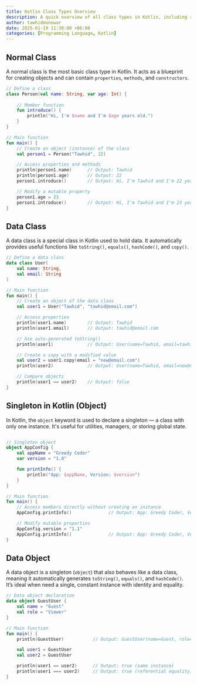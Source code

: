 ```yaml
---
title: Kotlin Class Types Overview
description: A quick overview of all class types in Kotlin, including regular classes, data classes, object declarations, sealed classes, abstract classes, and more—explaining their purpose and usage in concise terms.
author: tawhidmonowar
date: 2025-01-19 11:30:00 +06:00
categories: [Programming Language, Kotlin]
---
```


## Normal Class

A normal class is the most basic class type in Kotlin. It acts as a blueprint for creating objects and can contain `properties`, `methods`, and `constructors`.

```kotlin
// Define a class
class Person(val name: String, var age: Int) {
    
    // Member function
    fun introduce() {
        println("Hi, I'm $name and I'm $age years old.")
    }
}

// Main function
fun main() {
    // Create an object (instance) of the class
    val person1 = Person("Tawhid", 22)

    // Access properties and methods
    println(person1.name)      // Output: Tawhid
    println(person1.age)       // Output: 22
    person1.introduce()        // Output: Hi, I'm Tawhid and I'm 22 years old.

    // Modify a mutable property
    person1.age = 23
    person1.introduce()        // Output: Hi, I'm Tawhid and I'm 23 years old.
}

```

## Data Class 

A data class is a special class in Kotlin used to hold data. It automatically provides useful functions like `toString()`, `equals()`, `hashCode()`, and `copy()`.

```kotlin
// Define a data class
data class User(
    val name: String,
    val email: String
)

// Main function
fun main() {
    // Create an object of the data class
    val user1 = User("Tawhid", "tawhid@email.com")

    // Access properties
    println(user1.name)        // Output: Tawhid
    println(user1.email)       // Output: tawhid@email.com

    // Use auto-generated toString()
    println(user1)             // Output: User(name=Tawhid, email=tawhid@email.com)

    // Create a copy with a modified value
    val user2 = user1.copy(email = "new@email.com")
    println(user2)             // Output: User(name=Tawhid, email=new@email.com)

    // Compare objects
    println(user1 == user2)    // Output: false
}

```

## Singleton in Kotlin (Object)

In Kotlin, the `object` keyword is used to declare a singleton — a class with only one instance. It's useful for utilities, managers, or storing global state.

```kotlin

// Singleton object
object AppConfig {
    val appName = "Greedy Coder"
    var version = "1.0"

    fun printInfo() {
        println("App: $appName, Version: $version")
    }
}

// Main function
fun main() {
    // Access members directly without creating an instance
    AppConfig.printInfo()              // Output: App: Greedy Coder, Version: 1.0

    // Modify mutable properties
    AppConfig.version = "1.1"
    AppConfig.printInfo()              // Output: App: Greedy Coder, Version: 1.1
}

```

## Data Object

A data object is a singleton (`object`) that also behaves like a data class, meaning it automatically generates `toString()`, `equals()`, and `hashCode()`. It’s ideal when need a single, constant instance with identity and equality.

```kotlin
// Data object declaration
data object GuestUser {
    val name = "Guest"
    val role = "Viewer"
}

// Main function
fun main() {
    println(GuestUser)           // Output: GuestUser(name=Guest, role=Viewer)

    val user1 = GuestUser
    val user2 = GuestUser

    println(user1 == user2)      // Output: true (same instance)
    println(user1 === user2)     // Output: true (referential equality)
}

```
